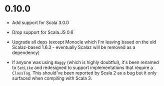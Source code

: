 # 0.10.0

* Add support for Scala 3.0.0

* Drop support for Scala.JS 0.6

* Upgrade all deps
  (except Monocle which I'm leaving based on the old Scalaz-based 1.6.3 - eventually Scalaz will be removed as a dependency)

* If anyone was using `Baggy` (which is highly doubtful), it's been renamed to `SetLike` and redesigned to support
  implementations that require a `ClassTag`. This should've been reported by Scala 2 as a bug but it only surfaced
  when compiling with Scala 3.
